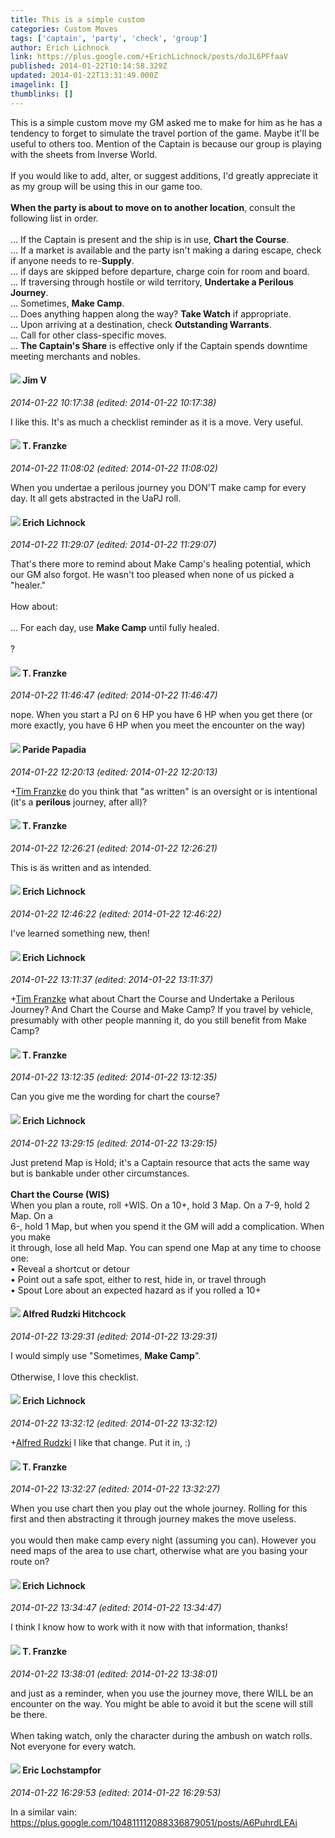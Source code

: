 ```yaml
---
title: This is a simple custom
categories: Custom Moves
tags: ['captain', 'party', 'check', 'group']
author: Erich Lichnock
link: https://plus.google.com/+ErichLichnock/posts/doJL6PFfaaV
published: 2014-01-22T10:14:58.329Z
updated: 2014-01-22T13:31:49.000Z
imagelink: []
thumblinks: []
---
```


This is a simple custom move my GM asked me to make for him as he has a tendency to forget to simulate the travel portion of the game. Maybe it&#39;ll be useful to others too. Mention of the Captain is because our group is playing with the sheets from Inverse World.<br /><br />If you would like to add, alter, or suggest additions, I&#39;d greatly appreciate it as my group will be using this in our game too.<br /><br /><b>When the party is about to move on to another location</b>, consult the following list in order.<br /><br />... If the Captain is present and the ship is in use, <b>Chart the Course</b>.<br />... If a market is available and the party isn&#39;t making a daring escape, check if anyone needs to re-<b>Supply</b>.<br />... if days are skipped before departure, charge coin for room and board.<br />... If traversing through hostile or wild territory, <b>Undertake a Perilous Journey</b>.<br />... Sometimes, <b>Make Camp</b>. <br />... Does anything happen along the way? <b>Take Watch</b> if appropriate.<br />... Upon arriving at a destination, check <b>Outstanding Warrants</b>.<br />... Call for other class-specific moves.<br />... <b>The Captain&#39;s Share</b> is effective only if the Captain spends downtime meeting merchants and nobles. 
<div id='comment z125cbk5gpefej0aw04cij2qwt2bgzgzim40k'>
  <h4><img src='{{site.baseurl}}//images/avatars/115960798010335943593_photo.jpg'> Jim V</h4>
      <p><cite>2014-01-22 10:17:38 (edited: 2014-01-22 10:17:38)</cite></p>
        <p>I like this. It&#39;s as much a checklist reminder as it is a move. Very useful.</p>
</div>
        

<div id='comment z125cbk5gpefej0aw04cij2qwt2bgzgzim40k'>
  <h4><img src='{{site.baseurl}}//images/avatars/110330901807759406775_photo.jpg'> T. Franzke</h4>
      <p><cite>2014-01-22 11:08:02 (edited: 2014-01-22 11:08:02)</cite></p>
        <p>When you undertae a perilous journey you DON&#39;T make camp for every day. It all gets abstracted in the UaPJ roll. </p>
</div>
        

<div id='comment z125cbk5gpefej0aw04cij2qwt2bgzgzim40k'>
  <h4><img src='{{site.baseurl}}//images/avatars/108085187393593999705_photo.jpg'> Erich Lichnock</h4>
      <p><cite>2014-01-22 11:29:07 (edited: 2014-01-22 11:29:07)</cite></p>
        <p>That&#39;s there more to remind about Make Camp&#39;s healing potential, which our GM also forgot. He wasn&#39;t too pleased when none of us picked a &quot;healer.&quot; <br /><br />How about:<br /><br />... For each day, use <b>Make Camp</b> until fully healed. <br /><br />?</p>
</div>
        

<div id='comment z125cbk5gpefej0aw04cij2qwt2bgzgzim40k'>
  <h4><img src='{{site.baseurl}}//images/avatars/110330901807759406775_photo.jpg'> T. Franzke</h4>
      <p><cite>2014-01-22 11:46:47 (edited: 2014-01-22 11:46:47)</cite></p>
        <p>nope. When you start a PJ on 6 HP you have 6 HP when you get there (or more exactly, you have 6 HP when you meet the encounter on the way) </p>
</div>
        

<div id='comment z125cbk5gpefej0aw04cij2qwt2bgzgzim40k'>
  <h4><img src='{{site.baseurl}}//images/avatars/100891656436184215243_photo.jpg'> Paride Papadia</h4>
      <p><cite>2014-01-22 12:20:13 (edited: 2014-01-22 12:20:13)</cite></p>
        <p><span class="proflinkWrapper"><span class="proflinkPrefix">+</span><a class="proflink" href="https://plus.google.com/110330901807759406775" oid="110330901807759406775">Tim Franzke</a></span> do you think that &quot;as written&quot; is an oversight or is intentional (it&#39;s a <b>perilous</b> journey, after all)?</p>
</div>
        

<div id='comment z125cbk5gpefej0aw04cij2qwt2bgzgzim40k'>
  <h4><img src='{{site.baseurl}}//images/avatars/110330901807759406775_photo.jpg'> T. Franzke</h4>
      <p><cite>2014-01-22 12:26:21 (edited: 2014-01-22 12:26:21)</cite></p>
        <p>This is äs written and as intended.</p>
</div>
        

<div id='comment z125cbk5gpefej0aw04cij2qwt2bgzgzim40k'>
  <h4><img src='{{site.baseurl}}//images/avatars/108085187393593999705_photo.jpg'> Erich Lichnock</h4>
      <p><cite>2014-01-22 12:46:22 (edited: 2014-01-22 12:46:22)</cite></p>
        <p>I&#39;ve learned something new, then! </p>
</div>
        

<div id='comment z125cbk5gpefej0aw04cij2qwt2bgzgzim40k'>
  <h4><img src='{{site.baseurl}}//images/avatars/108085187393593999705_photo.jpg'> Erich Lichnock</h4>
      <p><cite>2014-01-22 13:11:37 (edited: 2014-01-22 13:11:37)</cite></p>
        <p><span class="proflinkWrapper"><span class="proflinkPrefix">+</span><a class="proflink" href="https://plus.google.com/110330901807759406775" oid="110330901807759406775">Tim Franzke</a></span> what about Chart the Course and Undertake a Perilous Journey? And Chart the Course and Make Camp? If you travel by vehicle, presumably with other people manning it, do you still benefit from Make Camp?</p>
</div>
        

<div id='comment z125cbk5gpefej0aw04cij2qwt2bgzgzim40k'>
  <h4><img src='{{site.baseurl}}//images/avatars/110330901807759406775_photo.jpg'> T. Franzke</h4>
      <p><cite>2014-01-22 13:12:35 (edited: 2014-01-22 13:12:35)</cite></p>
        <p>Can you give me the wording for chart the course?</p>
</div>
        

<div id='comment z125cbk5gpefej0aw04cij2qwt2bgzgzim40k'>
  <h4><img src='{{site.baseurl}}//images/avatars/108085187393593999705_photo.jpg'> Erich Lichnock</h4>
      <p><cite>2014-01-22 13:29:15 (edited: 2014-01-22 13:29:15)</cite></p>
        <p>Just pretend Map is Hold; it&#39;s a Captain resource that acts the same way but is bankable under other circumstances.<br /><br /><b>Chart the Course (WIS)</b><br />When you plan a route, roll +WIS. On a 10+, hold 3 Map. On a 7-9, hold 2 Map. On a<br />6-, hold 1 Map, but when you spend it the GM will add a complication. When you make<br />it through, lose all held Map. You can spend one Map at any time to choose one:<br />• Reveal a shortcut or detour<br />• Point out a safe spot, either to rest, hide in, or travel through<br />• Spout Lore about an expected hazard as if you rolled a 10+</p>
</div>
        

<div id='comment z125cbk5gpefej0aw04cij2qwt2bgzgzim40k'>
  <h4><img src='{{site.baseurl}}//images/avatars/100812462809734403456_photo.jpg'> Alfred Rudzki Hitchcock</h4>
      <p><cite>2014-01-22 13:29:31 (edited: 2014-01-22 13:29:31)</cite></p>
        <p>I would simply use &quot;Sometimes, <b>Make Camp</b>&quot;.<br /><br />Otherwise, I love this checklist.</p>
</div>
        

<div id='comment z125cbk5gpefej0aw04cij2qwt2bgzgzim40k'>
  <h4><img src='{{site.baseurl}}//images/avatars/108085187393593999705_photo.jpg'> Erich Lichnock</h4>
      <p><cite>2014-01-22 13:32:12 (edited: 2014-01-22 13:32:12)</cite></p>
        <p><span class="proflinkWrapper"><span class="proflinkPrefix">+</span><a class="proflink" href="https://plus.google.com/100812462809734403456" oid="100812462809734403456">Alfred Rudzki</a></span> I like that change. Put it in, :)</p>
</div>
        

<div id='comment z125cbk5gpefej0aw04cij2qwt2bgzgzim40k'>
  <h4><img src='{{site.baseurl}}//images/avatars/110330901807759406775_photo.jpg'> T. Franzke</h4>
      <p><cite>2014-01-22 13:32:27 (edited: 2014-01-22 13:32:27)</cite></p>
        <p>When you use chart then you play out the whole journey. Rolling for this first and then abstracting it through journey makes the move useless. <br /><br />you would then make camp every night (assuming you can). However you need maps of the area to use chart, otherwise what are you basing your route on?</p>
</div>
        

<div id='comment z125cbk5gpefej0aw04cij2qwt2bgzgzim40k'>
  <h4><img src='{{site.baseurl}}//images/avatars/108085187393593999705_photo.jpg'> Erich Lichnock</h4>
      <p><cite>2014-01-22 13:34:47 (edited: 2014-01-22 13:34:47)</cite></p>
        <p>I think I know how to work with it now with that information, thanks! </p>
</div>
        

<div id='comment z125cbk5gpefej0aw04cij2qwt2bgzgzim40k'>
  <h4><img src='{{site.baseurl}}//images/avatars/110330901807759406775_photo.jpg'> T. Franzke</h4>
      <p><cite>2014-01-22 13:38:01 (edited: 2014-01-22 13:38:01)</cite></p>
        <p>and just as a reminder, when you use the journey move, there WILL be an encounter on the way. You might be able to avoid it but the scene will still be there. <br /><br />When taking watch, only the character during the ambush on watch rolls. Not everyone for every watch.</p>
</div>
        

<div id='comment z125cbk5gpefej0aw04cij2qwt2bgzgzim40k'>
  <h4><img src='{{site.baseurl}}//images/avatars/104811112088336879051_photo.jpg'> Eric Lochstampfor</h4>
      <p><cite>2014-01-22 16:29:53 (edited: 2014-01-22 16:29:53)</cite></p>
        <p>In a similar vain:<br /><a href="https://plus.google.com/104811112088336879051/posts/A6PuhrdLEAi" class="ot-anchor">https://plus.google.com/104811112088336879051/posts/A6PuhrdLEAi</a></p>
</div>
        